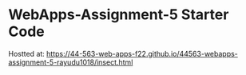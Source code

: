 # WebApps-Assignment-5 Starter Code

Hostted at: <https://44-563-web-apps-f22.github.io/44563-webapps-assignment-5-rayudu1018/insect.html>